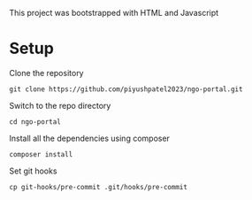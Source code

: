 This project was bootstrapped with HTML and Javascript

# Setup

Clone the repository

    git clone https://github.com/piyushpatel2023/ngo-portal.git

Switch to the repo directory

    cd ngo-portal

Install all the dependencies using composer

    composer install

Set git hooks

    cp git-hooks/pre-commit .git/hooks/pre-commit
